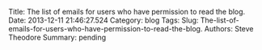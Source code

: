 Title: The list of emails for users who have permission to read the blog.
Date: 2013-12-11 21:46:27.524
Category: blog
Tags: 
Slug: The-list-of-emails-for-users-who-have-permission-to-read-the-blog.
Authors: Steve Theodore
Summary: pending




